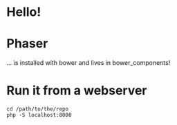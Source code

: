 # Hello!

# Phaser
... is installed with bower and lives in bower_components!

# Run it from a webserver 
	
	cd /path/to/the/repo
	php -S localhost:8000
